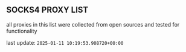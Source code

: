 ## SOCKS4 PROXY LIST

all proxies in this list were collected from open sources and tested for functionality

last update: `2025-01-11 10:19:53.908720+00:00`